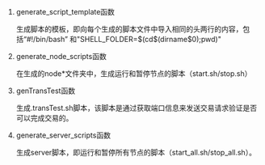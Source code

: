 1. generate_script_template函数

   生成脚本的模板，即向每个生成的脚本文件中导入相同的头两行的内容，包括“#!/bin/bash” 和"SHELL_FOLDER=\$(cd\$(dirname\$0);pwd)"

2. generate_node_scripts函数

   在生成的node*文件夹中，生成运行和暂停节点的脚本（start.sh/stop.sh）

3. genTransTest函数

   生成.transTest.sh脚本，该脚本是通过获取端口信息来发送交易请求验证是否可以完成交易的。

4. generate_server_scripts函数

   生成server脚本，即运行和暂停所有节点的脚本（start_all.sh/stop_all.sh）。